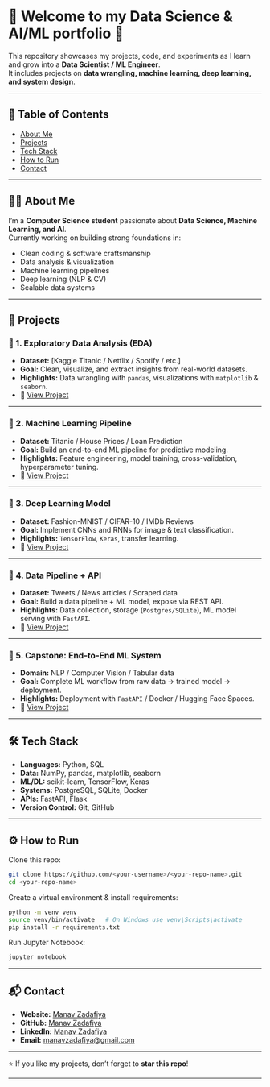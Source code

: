 # 🚀 Welcome to my **Data Science & AI/ML portfolio** 👋  
This repository showcases my projects, code, and experiments as I learn and grow into a **Data Scientist / ML Engineer**.  
It includes projects on **data wrangling, machine learning, deep learning, and system design**.

---

## 📌 Table of Contents
- [About Me](#about-me)
- [Projects](#projects)
- [Tech Stack](#tech-stack)
- [How to Run](#how-to-run)
- [Contact](#contact)

---

## 👨‍💻 About Me
I’m a **Computer Science student** passionate about **Data Science, Machine Learning, and AI**.  
Currently working on building strong foundations in:
- Clean coding & software craftsmanship
- Data analysis & visualization
- Machine learning pipelines
- Deep learning (NLP & CV)
- Scalable data systems

---

## 📂 Projects

### 🔹 1. Exploratory Data Analysis (EDA)
- **Dataset:** [Kaggle Titanic / Netflix / Spotify / etc.]
- **Goal:** Clean, visualize, and extract insights from real-world datasets.  
- **Highlights:** Data wrangling with `pandas`, visualizations with `matplotlib` & `seaborn`.  
- 📌 [View Project](link-to-repo-or-notebook)

---

### 🔹 2. Machine Learning Pipeline
- **Dataset:** Titanic / House Prices / Loan Prediction  
- **Goal:** Build an end-to-end ML pipeline for predictive modeling.  
- **Highlights:** Feature engineering, model training, cross-validation, hyperparameter tuning.  
- 📌 [View Project](link-to-repo-or-notebook)

---

### 🔹 3. Deep Learning Model
- **Dataset:** Fashion-MNIST / CIFAR-10 / IMDb Reviews  
- **Goal:** Implement CNNs and RNNs for image & text classification.  
- **Highlights:** `TensorFlow`, `Keras`, transfer learning.  
- 📌 [View Project](link-to-repo-or-notebook)

---

### 🔹 4. Data Pipeline + API
- **Dataset:** Tweets / News articles / Scraped data  
- **Goal:** Build a data pipeline + ML model, expose via REST API.  
- **Highlights:** Data collection, storage (`Postgres/SQLite`), ML model serving with `FastAPI`.  
- 📌 [View Project](link-to-repo-or-notebook)

---

### 🔹 5. Capstone: End-to-End ML System
- **Domain:** NLP / Computer Vision / Tabular data  
- **Goal:** Complete ML workflow from raw data → trained model → deployment.  
- **Highlights:** Deployment with `FastAPI` / Docker / Hugging Face Spaces.  
- 📌 [View Project](link-to-repo-or-notebook)

---

## 🛠 Tech Stack
- **Languages:** Python, SQL  
- **Data:** NumPy, pandas, matplotlib, seaborn  
- **ML/DL:** scikit-learn, TensorFlow, Keras  
- **Systems:** PostgreSQL, SQLite, Docker  
- **APIs:** FastAPI, Flask  
- **Version Control:** Git, GitHub  

---

## ⚙️ How to Run
Clone this repo:
```bash
git clone https://github.com/<your-username>/<your-repo-name>.git
cd <your-repo-name>
```

Create a virtual environment & install requirements:

```bash
python -m venv venv
source venv/bin/activate   # On Windows use venv\Scripts\activate
pip install -r requirements.txt
```

Run Jupyter Notebook:

```bash
jupyter notebook
```

---

## 📬 Contact

* **Website:** [Manav Zadafiya](https://manavzadafiya.com)
* **GitHub:** [Manav Zadafiya](https://github.com/Mz004)
* **LinkedIn:** [Manav Zadafiya](https://linkedin.com/in/your-linkedin)
* **Email:** [manavzadafiya@gmail.com](mailto:manavzadafiya@gmail.com)

---

⭐ If you like my projects, don’t forget to **star this repo**!

---
